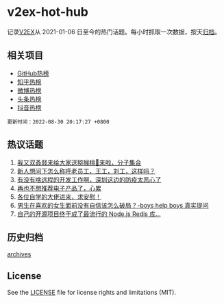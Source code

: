 # v2ex-hot-hub

 记录[V2EX](https://www.v2ex.com/)从 2021-01-06 日至今的热门话题。每小时抓取一次数据，按天[归档](archives)。
 
 ## 相关项目

- [GitHub热榜](https://github.com/snaildev/github-hot-hub)
- [知乎热榜](https://github.com/snaildev/zhihu-hot-hub)
- [微博热榜](https://github.com/snaildev/weibo-hot-hub)
- [头条热榜](https://github.com/snaildev/toutiao-hot-hub)
- [抖音热榜](https://github.com/snaildev/douyin-hot-hub)


 `更新时间：2022-08-30 20:17:27 +0800`

## 热议话题

1. [我又双叒叕来给大家送猕猴桃🥝来啦，分子集合](https://www.v2ex.com/t/876449)
1. [新人想问下怎么称呼老员工，王工，刘工，这样吗？](https://www.v2ex.com/t/876341)
1. [有没有啥远程的开发工作啊，深圳这边的防疫太恶心了](https://www.v2ex.com/t/876314)
1. [再也不想推荐电子产品了，心累](https://www.v2ex.com/t/876469)
1. [各位自学的大佬进来，求安慰！](https://www.v2ex.com/t/876325)
1. [男生在喜欢的女生面前没有自信该怎么破局？-boys help boys 真实提问](https://www.v2ex.com/t/876436)
1. [自己的开源项目终于成了最流行的 Node.js Redis 库...](https://www.v2ex.com/t/876453)

## 历史归档

[archives](archives)

## License

See the [LICENSE](LICENSE) file for license rights and limitations (MIT).
